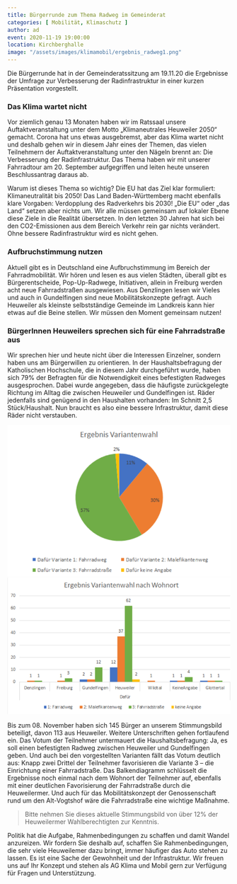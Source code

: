 ```yaml
---
title: Bürgerrunde zum Thema Radweg im Gemeinderat
categories: [ Mobilität, Klimaschutz ]
author: ad
event: 2020-11-19 19:00:00
location: Kirchberghalle
image: "/assets/images/klimamobil/ergebnis_radweg1.png"
---
```

Die Bürgerrunde hat in der Gemeinderatssitzung am 19.11.20 die Ergebnisse der Umfrage zur Verbesserung der Radinfrastruktur in einer kurzen Präsentation vorgestellt. 

### Das Klima wartet nicht

Vor ziemlich genau 13 Monaten haben wir im Ratssaal unsere Auftaktveranstaltung unter dem Motto „Klimaneutrales Heuweiler 2050“ gemacht. Corona hat uns etwas ausgebremst, aber das Klima wartet nicht und deshalb gehen wir in diesem Jahr eines der Themen, das vielen Teilnehmern der Auftaktveranstaltung unter den Nägeln brennt an: Die Verbesserung der Radinfrastruktur. Das Thema haben wir mit unserer Fahrradtour am 20. September aufgegriffen und leiten heute unseren Beschlussantrag daraus ab.

Warum ist dieses Thema so wichtig? Die EU hat das Ziel klar formuliert: Klimaneutralität bis 2050! Das Land Baden-Württemberg macht ebenfalls klare Vorgaben: Verdopplung des Radverkehrs bis 2030! „Die EU“ oder „das Land“ setzen aber nichts um. Wir alle müssen gemeinsam auf lokaler Ebene diese Ziele in die Realität übersetzen. In den letzten 30 Jahren hat sich bei den CO2-Emissionen aus dem Bereich Verkehr rein gar nichts verändert. Ohne bessere Radinfrastruktur wird es nicht gehen.

### Aufbruchstimmung nutzen

Aktuell gibt es in Deutschland eine Aufbruchstimmung im Bereich der Fahrradmobilität. Wir hören und lesen es aus vielen Städten, überall gibt es Bürgerentscheide, Pop-Up-Radwege, Initiativen, allein in Freiburg werden acht neue Fahrradstraßen ausgewiesen. Aus Denzlingen lesen wir Vieles und auch in Gundelfingen sind neue Mobilitätskonzepte gefragt. Auch Heuweiler als kleinste selbstständige Gemeinde im Landkreis kann hier etwas auf die Beine stellen. Wir müssen den Moment gemeinsam nutzen!

### BürgerInnen Heuweilers sprechen sich für eine Fahrradstraße aus

Wir sprechen hier und heute nicht über die Interessen Einzelner, sondern haben uns am Bürgerwillen zu orientieren. In der Haushaltsbefragung der Katholischen Hochschule, die in diesem Jahr durchgeführt wurde, haben sich 79% der Befragten für die Notwendigkeit eines befestigten Radweges ausgesprochen. Dabei wurde angegeben, dass die häufigste zurückgelegte Richtung im Alltag die zwischen Heuweiler und Gundelfingen ist. Räder jedenfalls sind genügend in den Haushalten vorhanden: Im Schnitt 2,5 Stück/Haushalt. Nun braucht es also eine bessere Infrastruktur, damit diese Räder nicht verstauben.

![Ergebnisse Varianten](/assets/images/klimamobil/ergebnis_radweg1.png)
![Ergebnisse Wohnort](/assets/images/klimamobil/ergebnis_radweg2.png)

Bis zum 08. November haben sich 145 Bürger an unserem Stimmungsbild beteiligt, davon 113 aus Heuweiler. Weitere Unterschriften gehen fortlaufend ein. Das Votum der Teilnehmer untermauert die Haushaltsbefragung: Ja, es soll einen befestigten Radweg zwischen Heuweiler und Gundelfingen geben.
Und auch bei den vorgestellten Varianten fällt das Votum deutlich aus: Knapp zwei Drittel der Teilnehmer favorisieren die Variante 3 – die Einrichtung einer Fahrradstraße. Das Balkendiagramm schlüsselt die Ergebnisse noch einmal nach dem Wohnort der Teilnehmer auf, ebenfalls mit einer deutlichen Favorisierung der Fahrradstraße durch die Heuweilermer. Und auch für das Mobilitätskonzept der Genossenschaft rund um den Alt-Vogtshof wäre die Fahrradstraße eine wichtige Maßnahme. 

> Bitte nehmen Sie dieses aktuelle Stimmungsbild von über 12% der Heuweilermer Wahlberechtigten zur Kenntnis.


Politik hat die Aufgabe, Rahmenbedingungen zu schaffen und damit Wandel anzureizen. Wir fordern Sie deshalb auf, schaffen Sie Rahmenbedingungen, die sehr viele Heuweilemer dazu bringt, immer häufiger das Auto stehen zu lassen. Es ist eine Sache der Gewohnheit und der Infrastruktur.  Wir freuen uns auf Ihr Konzept und stehen als AG Klima und Mobil gern zur Verfügung für Fragen und Unterstützung.
